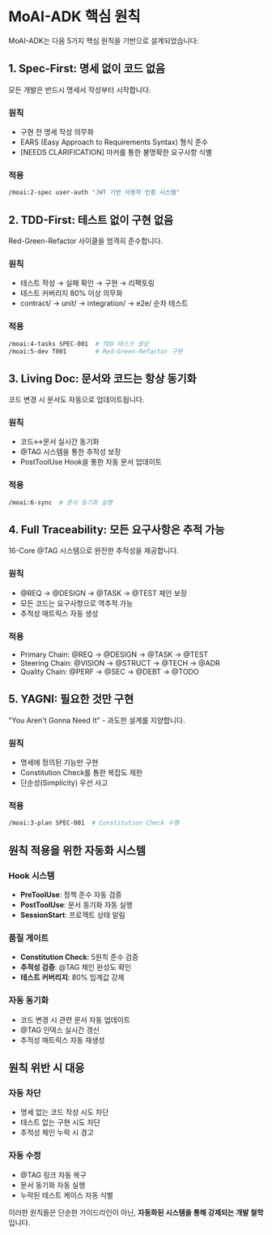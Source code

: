 # MoAI-ADK 핵심 원칙

MoAI-ADK는 다음 5가지 핵심 원칙을 기반으로 설계되었습니다:

## 1. Spec-First: 명세 없이 코드 없음

모든 개발은 반드시 명세서 작성부터 시작합니다.

### 원칙
- 구현 전 명세 작성 의무화
- EARS (Easy Approach to Requirements Syntax) 형식 준수
- [NEEDS CLARIFICATION] 마커를 통한 불명확한 요구사항 식별

### 적용
```bash
/moai:2-spec user-auth "JWT 기반 사용자 인증 시스템"
```

## 2. TDD-First: 테스트 없이 구현 없음

Red-Green-Refactor 사이클을 엄격히 준수합니다.

### 원칙
- 테스트 작성 → 실패 확인 → 구현 → 리팩토링
- 테스트 커버리지 80% 이상 의무화
- contract/ → unit/ → integration/ → e2e/ 순차 테스트

### 적용
```bash
/moai:4-tasks SPEC-001  # TDD 태스크 생성
/moai:5-dev T001        # Red-Green-Refactor 구현
```

## 3. Living Doc: 문서와 코드는 항상 동기화

코드 변경 시 문서도 자동으로 업데이트됩니다.

### 원칙
- 코드↔문서 실시간 동기화
- @TAG 시스템을 통한 추적성 보장
- PostToolUse Hook을 통한 자동 문서 업데이트

### 적용
```bash
/moai:6-sync  # 문서 동기화 실행
```

## 4. Full Traceability: 모든 요구사항은 추적 가능

16-Core @TAG 시스템으로 완전한 추적성을 제공합니다.

### 원칙
- @REQ → @DESIGN → @TASK → @TEST 체인 보장
- 모든 코드는 요구사항으로 역추적 가능
- 추적성 매트릭스 자동 생성

### 적용
- Primary Chain: @REQ → @DESIGN → @TASK → @TEST
- Steering Chain: @VISION → @STRUCT → @TECH → @ADR
- Quality Chain: @PERF → @SEC → @DEBT → @TODO

## 5. YAGNI: 필요한 것만 구현

"You Aren't Gonna Need It" - 과도한 설계를 지양합니다.

### 원칙
- 명세에 정의된 기능만 구현
- Constitution Check를 통한 복잡도 제한
- 단순성(Simplicity) 우선 사고

### 적용
```bash
/moai:3-plan SPEC-001  # Constitution Check 수행
```

## 원칙 적용을 위한 자동화 시스템

### Hook 시스템
- **PreToolUse**: 정책 준수 자동 검증
- **PostToolUse**: 문서 동기화 자동 실행
- **SessionStart**: 프로젝트 상태 알림

### 품질 게이트
- **Constitution Check**: 5원칙 준수 검증
- **추적성 검증**: @TAG 체인 완성도 확인
- **테스트 커버리지**: 80% 임계값 강제

### 자동 동기화
- 코드 변경 시 관련 문서 자동 업데이트
- @TAG 인덱스 실시간 갱신
- 추적성 매트릭스 자동 재생성

## 원칙 위반 시 대응

### 자동 차단
- 명세 없는 코드 작성 시도 차단
- 테스트 없는 구현 시도 차단
- 추적성 체인 누락 시 경고

### 자동 수정
- @TAG 링크 자동 복구
- 문서 동기화 자동 실행
- 누락된 테스트 케이스 자동 식별

이러한 원칙들은 단순한 가이드라인이 아닌, **자동화된 시스템을 통해 강제되는 개발 철학**입니다.
